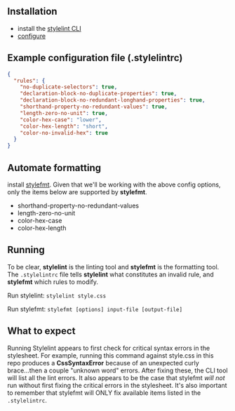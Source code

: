 ## Installation

- install the [stylelint CLI](http://stylelint.io/user-guide/cli/)
- [configure](http://stylelint.io/user-guide/configuration/)

## Example configuration file (**.stylelintrc**)

```json
{
  "rules": {
    "no-duplicate-selectors": true,
    "declaration-block-no-duplicate-properties": true,
    "declaration-block-no-redundant-longhand-properties": true,
    "shorthand-property-no-redundant-values": true,
    "length-zero-no-unit": true,
    "color-hex-case": "lower",
    "color-hex-length": "short",
    "color-no-invalid-hex": true
  }
}
```

## Automate formatting

install [stylefmt](https://github.com/morishitter/stylefmt). Given that we'll be working with the above config options, only the items below are supported by **stylefmt**.

- shorthand-property-no-redundant-values
- length-zero-no-unit
- color-hex-case
- color-hex-length

## Running

To be clear, **stylelint** is the linting tool and **stylefmt** is the formatting tool. The `.stylelintrc` file tells **stylelint** what constitutes an invalid rule, and **stylefmt** which rules to modify.

Run stylelint: `stylelint style.css`

Run stylefmt: `stylefmt [options] input-file [output-file]`

## What to expect

Running Stylelint appears to first check for critical syntax errors in the stylesheet. For example, running this command against style.css in this repo produces a **CssSyntaxError** because of an unexpected curly brace...then a couple "unknown word" errors. After fixing these, the CLI tool will list all the lint errors. It also appears to be the case that stylefmt *will not* run without first fixing the critical errors in the stylesheet. It's also important to remember that stylefmt will ONLY fix available items listed in the `.stylelintrc`.